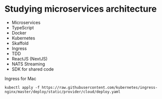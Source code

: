 # Studying microservices architecture

- Microservices
- TypeScript
- Docker
- Kubernetes
- Skaffold
- Ingress
- TDD
- ReactJS (NextJS)
- NATS Streaming
- SDK for shared code

Ingress for Mac

```
kubectl apply -f https://raw.githubusercontent.com/kubernetes/ingress-nginx/master/deploy/static/provider/cloud/deploy.yaml
```
